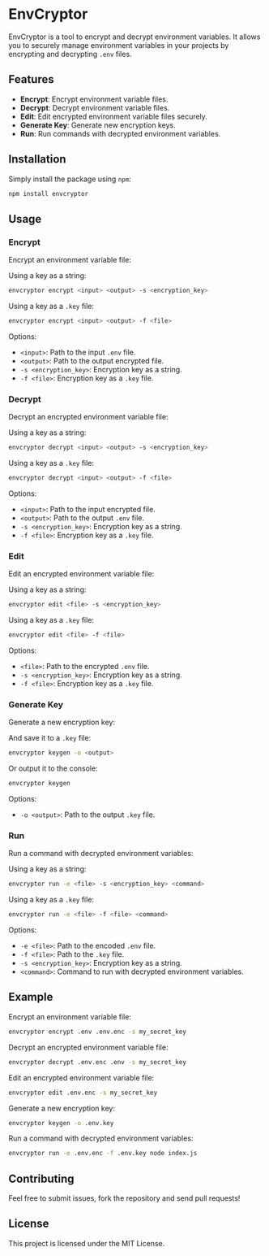 # EnvCryptor

EnvCryptor is a tool to encrypt and decrypt environment variables. It allows you to securely manage environment variables in your projects by encrypting and decrypting `.env` files.

## Features

- **Encrypt**: Encrypt environment variable files.
- **Decrypt**: Decrypt environment variable files.
- **Edit**: Edit encrypted environment variable files securely.
- **Generate Key**: Generate new encryption keys.
- **Run**: Run commands with decrypted environment variables.

## Installation

Simply install the package using `npm`:

```bash
npm install envcryptor
```

## Usage

### Encrypt

Encrypt an environment variable file:

Using a key as a string:

```bash
envcryptor encrypt <input> <output> -s <encryption_key>
```

Using a key as a `.key` file:

```bash
envcryptor encrypt <input> <output> -f <file>
```

Options:

- `<input>`: Path to the input `.env` file.
- `<output>`: Path to the output encrypted file.
- `-s <encryption_key>`: Encryption key as a string.
- `-f <file>`: Encryption key as a `.key` file.

### Decrypt

Decrypt an encrypted environment variable file:

Using a key as a string:

```bash
envcryptor decrypt <input> <output> -s <encryption_key>
```

Using a key as a `.key` file:

```bash
envcryptor decrypt <input> <output> -f <file>
```

Options:

- `<input>`: Path to the input encrypted file.
- `<output>`: Path to the output `.env` file.
- `-s <encryption_key>`: Encryption key as a string.
- `-f <file>`: Encryption key as a `.key` file.

### Edit

Edit an encrypted environment variable file:

Using a key as a string:

```bash
envcryptor edit <file> -s <encryption_key>
```

Using a key as a `.key` file:

```bash
envcryptor edit <file> -f <file>
```

Options:

- `<file>`: Path to the encrypted `.env` file.
- `-s <encryption_key>`: Encryption key as a string.
- `-f <file>`: Encryption key as a `.key` file.

### Generate Key

Generate a new encryption key:

And save it to a `.key` file:

```bash
envcryptor keygen -o <output>
```

Or output it to the console:

```bash
envcryptor keygen
```

Options:

- `-o <output>`: Path to the output `.key` file.

### Run

Run a command with decrypted environment variables:

Using a key as a string:

```bash
envcryptor run -e <file> -s <encryption_key> <command>
```

Using a key as a `.key` file:

```bash
envcryptor run -e <file> -f <file> <command>
```

Options:

- `-e <file>`: Path to the encoded `.env` file.
- `-f <file>`: Path to the `.key` file.
- `-s <encryption_key>`: Encryption key as a string.
- `<command>`: Command to run with decrypted environment variables.

## Example

Encrypt an environment variable file:

```bash
envcryptor encrypt .env .env.enc -s my_secret_key
```

Decrypt an encrypted environment variable file:

```bash
envcryptor decrypt .env.enc .env -s my_secret_key
```

Edit an encrypted environment variable file:

```bash
envcryptor edit .env.enc -s my_secret_key
```

Generate a new encryption key:

```bash
envcryptor keygen -o .env.key
```

Run a command with decrypted environment variables:

```bash
envcryptor run -e .env.enc -f .env.key node index.js
```

## Contributing

Feel free to submit issues, fork the repository and send pull requests!

## License

This project is licensed under the MIT License.
